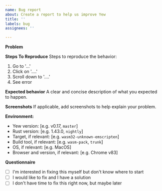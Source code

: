 ```yaml
---
name: Bug report
about: Create a report to help us improve Yew
title: ''
labels: bug
assignees: ''

---
```


**Problem**
<!-- A clear and concise description of what the bug is. -->

**Steps To Reproduce**
Steps to reproduce the behavior:
1. Go to '...'
2. Click on '....'
3. Scroll down to '....'
4. See error

**Expected behavior**
A clear and concise description of what you expected to happen.

**Screenshots**
If applicable, add screenshots to help explain your problem.

**Environment:**
 - Yew version: [e.g. v0.17, `master`]
 - Rust version: [e.g. 1.43.0, `nightly`]
 - Target, if relevant: [e.g. `wasm32-unknown-emscripten`]
 - Build tool, if relevant: [e.g. `wasm-pack`, `trunk`]
 - OS, if relevant: [e.g. MacOS]
 - Browser and version, if relevant: [e.g. Chrome v83]

**Questionnaire**
<!-- Developing Yew is a community effort! -->
<!-- If you feel up to the challenge, please check one of the boxes below: -->
- [ ] I'm interested in fixing this myself but don't know where to start
- [ ] I would like to fix and I have a solution
- [ ] I don't have time to fix this right now, but maybe later
